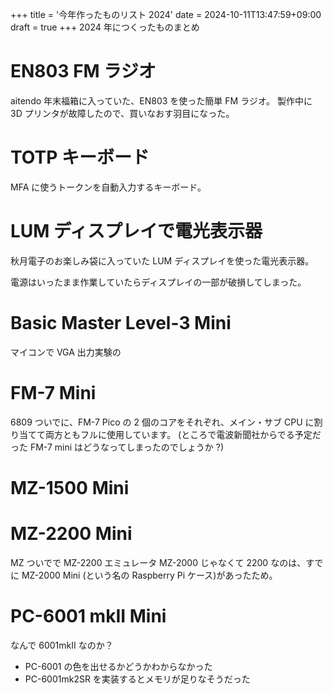 +++
title = '今年作ったものリスト 2024'
date = 2024-10-11T13:47:59+09:00
draft = true
+++
2024 年につくったものまとめ

# EN803 FM ラジオ

aitendo 年末福箱に入っていた、EN803 を使った簡単 FM ラジオ。
製作中に 3D プリンタが故障したので、買いなおす羽目になった。

# TOTP キーボード

MFA に使うトークンを自動入力するキーボード。

# LUM ディスプレイで電光表示器

秋月電子のお楽しみ袋に入っていた LUM ディスプレイを使った電光表示器。

電源はいったまま作業していたらディスプレイの一部が破損してしまった。

# Basic Master Level-3 Mini

マイコンで VGA 出力実験の


# FM-7 Mini

6809 ついでに、FM-7 
Pico の 2 個のコアをそれぞれ、メイン・サブ CPU に割り当てて両方ともフルに使用しています。
(ところで電波新聞社からでる予定だった FM-7 mini はどうなってしまったのでしょうか ?)

# MZ-1500 Mini

# MZ-2200 Mini

MZ ついでで MZ-2200 エミュレータ
MZ-2000 じゃなくて 2200 なのは、すでに MZ-2000 Mini (という名の Raspberry Pi ケース)があったため。

# PC-6001 mkII Mini

なんで 6001mkII なのか？

- PC-6001 の色を出せるかどうかわからなかった
- PC-6001mk2SR を実装するとメモリが足りなそうだった
